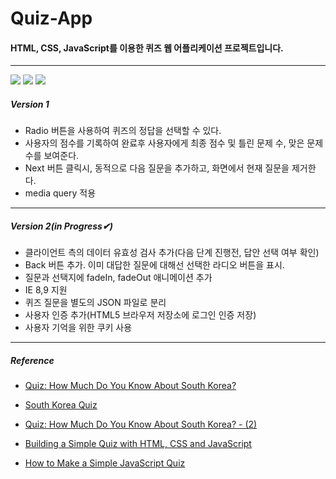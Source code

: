 # Quiz-App

#### HTML, CSS, JavaScript를 이용한 퀴즈 웹 어플리케이션 프로젝트입니다.   

----------------------------------------------------------------------
<img src="https://img.shields.io/badge/HTML-E34F26?style=flat-square&logo=html5&logoColor=white"/></a>
<img src="https://img.shields.io/badge/CSS3-1572B6?style=flat-square&logo=CSS3&logoColor=white"/></a>
<img src="https://img.shields.io/badge/JavaScript-F7DF1E?style=flat-square&logo=JavaScript&logoColor=white"/></a>

##### Version 1
* Radio 버튼을 사용하여 퀴즈의 정답을 선택할 수 있다.
* 사용자의 점수를 기록하여 완료후 사용자에게 최종 점수 및 틀린 문제 수, 맞은 문제 수를 보여준다.
* Next 버튼 클릭시, 동적으로 다음 질문을 추가하고, 화면에서 현재 질문을 제거한다.
* media query 적용

----------------------------------------------------------------------
##### Version 2(in Progress✔)
* 클라이언트 측의 데이터 유효성 검사 추가(다음 단계 진행전, 답안 선택 여부 확인)
* Back 버튼 추가. 이미 대답한 질문에 대해선 선택한 라디오 버튼을 표시.
* 질문과 선택지에 fadeIn, fadeOut 애니메이션 추가
* IE 8,9 지원
* 퀴즈 질문을 별도의 JSON 파일로 분리
* 사용자 인증 추가(HTML5 브라우저 저장소에 로그인 인증 저장)
* 사용자 기억을 위한 쿠키 사용
----------------------------------------------------------------------
##### Reference
* [Quiz: How Much Do You Know About South Korea?](https://culturalmixology.com/south-korea-quiz/)
* [South Korea Quiz](https://culturalmixology.com/south-korea-quiz/)
* [Quiz: How Much Do You Know About South Korea? - (2)](https://www.proprofs.com/quiz-school/story.php?title=3dq-how-much-do-you-know-about-south-korea)

* [Building a Simple Quiz with HTML, CSS and JavaScript](https://dev.to/sulaimonolaniran/building-a-simple-quiz-with-html-css-and-javascript-4elp)
* [How to Make a Simple JavaScript Quiz](https://www.sitepoint.com/simple-javascript-quiz/)

